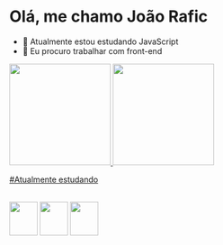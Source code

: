 # Olá, me chamo João Rafic

- 📕 Atualmente estou estudando JavaScript
- 👀 Eu procuro trabalhar com front-end

<div>
<a href='https://github.com/Raficksz' title='Meus Status Github'>
<img height='180em' src='https://github-readme-stats.vercel.app/api?username=Raficksz&show_icons=true&theme=merko'>
<img height='180em' src='https://github-readme-stats.vercel.app/api/top-langs/?username=Raficksz&layout=compact&langs_count=16&theme=merko'>
</div>

#Atualmente estudando
<div style='display: inline-block'><br>
<img align='center' height= '60' width='50' src="https://cdn.jsdelivr.net/gh/devicons/devicon/icons/html5/html5-original.svg" />
<img align='center' height= '60' width='50'  src="https://cdn.jsdelivr.net/gh/devicons/devicon/icons/css3/css3-original.svg" />
<img align='center' height= '60' width='50'  src="https://cdn.jsdelivr.net/gh/devicons/devicon/icons/javascript/javascript-original.svg" />
</div>        


